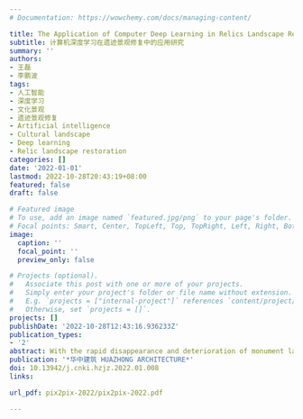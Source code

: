 ```yaml
---
# Documentation: https://wowchemy.com/docs/managing-content/

title: The Application of Computer Deep Learning in Relics Landscape Restoration
subtitle: 计算机深度学习在遗迹景观修复中的应用研究
summary: ''
authors:
- 王磊
- 李鹏波
tags:
- 人工智能
- 深度学习
- 文化景观
- 遗迹景观修复
- Artificial intelligence
- Cultural landscape
- Deep learning
- Relic landscape restoration
categories: []
date: '2022-01-01'
lastmod: 2022-10-28T20:43:19+08:00
featured: false
draft: false

# Featured image
# To use, add an image named `featured.jpg/png` to your page's folder.
# Focal points: Smart, Center, TopLeft, Top, TopRight, Left, Right, BottomLeft, Bottom, BottomRight.
image:
  caption: ''
  focal_point: ''
  preview_only: false

# Projects (optional).
#   Associate this post with one or more of your projects.
#   Simply enter your project's folder or file name without extension.
#   E.g. `projects = ["internal-project"]` references `content/project/deep-learning/index.md`.
#   Otherwise, set `projects = []`.
projects: []
publishDate: '2022-10-28T12:43:16.936233Z'
publication_types:
- '2'
abstract: With the rapid disappearance and deterioration of monument landscapes, it is particularly important to carry out systematic and scientific research on conservation and restoration. In this study, we propose an artificial intelligence approach based on the remote sensing images of the relic landscape satellite as the basic research data, and use an adversarial generative neural network (GAN) to repair the damaged and missing sections of the relic landscape by feature learning and feature restoration, so as to provide new orientation interpretation and theoretical support for the study of the spatial layout of the relic landscape and subsequent conservation work. The results show that the spatial feature data and logical relationships can be effectively learned and restored in the monument landscape by using the deep learning specific data learning and parsing ability of computer.
publication: '*华中建筑 HUAZHONG ARCHITECTURE*'
doi: 10.13942/j.cnki.hzjz.2022.01.008
links:

url_pdf: pix2pix-2022/pix2pix-2022.pdf

---
```

